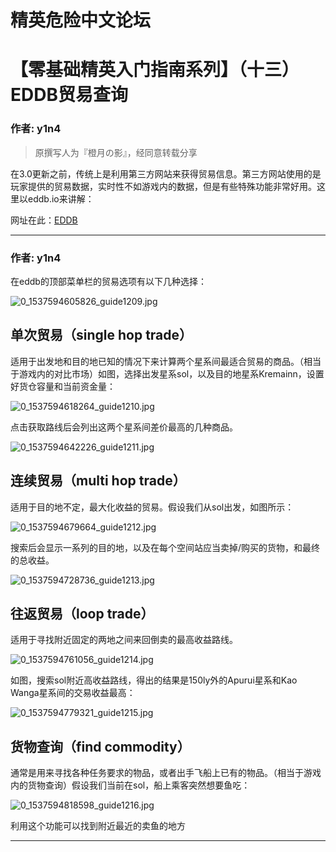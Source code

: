 




精英危险中文论坛
=========







 




# 【零基础精英入门指南系列】（十三）EDDB贸易查询





### 作者: y1n4




> 原撰写人为『橙月の影』，经同意转载分享
> 
> 


在3.0更新之前，传统上是利用第三方网站来获得贸易信息。第三方网站使用的是玩家提供的贸易数据，实时性不如游戏内的数据，但是有些特殊功能非常好用。这里以eddb.io来讲解：


网址在此：[EDDB](https://eddb.io/)






---



### 作者: y1n4



在eddb的顶部菜单栏的贸易选项有以下几种选择：   
  

![0_1537594605826_guide1209.jpg](https://cdn.elitedanger.cn/Fo3Ek6IO2SCYr_5Ft-zcYWy8EM-_)


单次贸易（single hop trade）
----------------------


适用于出发地和目的地已知的情况下来计算两个星系间最适合贸易的商品。（相当于游戏内的对比市场）如图，选择出发星系sol，以及目的地星系Kremainn，设置好货仓容量和当前资金量：   
  

![0_1537594618264_guide1210.jpg](https://cdn.elitedanger.cn/Fke9Xlzj3hRm23LiOURDWkL1ycZH)


点击获取路线后会列出这两个星系间差价最高的几种商品。   
  

![0_1537594642226_guide1211.jpg](https://cdn.elitedanger.cn/FrS1HRMOkF6Gc6G5UMmoW8Gt7yEy)


连续贸易（multi hop trade）
---------------------


适用于目的地不定，最大化收益的贸易。假设我们从sol出发，如图所示：   
  

![0_1537594679664_guide1212.jpg](https://cdn.elitedanger.cn/FglyurMH54MEXkedN2uAyPDHjeTE)


搜索后会显示一系列的目的地，以及在每个空间站应当卖掉/购买的货物，和最终的总收益。   
  

![0_1537594728736_guide1213.jpg](https://cdn.elitedanger.cn/Fnsi9eah5V13vz-iDorUBEwDriKq)


往返贸易（loop trade）
----------------


适用于寻找附近固定的两地之间来回倒卖的最高收益路线。   
  

![0_1537594761056_guide1214.jpg](https://cdn.elitedanger.cn/FmjgpHlM-zb2wuEaq_vRhsH4UdXP)


如图，搜索sol附近高收益路线，得出的结果是150ly外的Apurui星系和Kao Wanga星系间的交易收益最高：   
  

![0_1537594779321_guide1215.jpg](https://cdn.elitedanger.cn/FilPIffjfshYyCiALEWp6fpfsomK)


货物查询（find commodity）
--------------------


通常是用来寻找各种任务要求的物品，或者出手飞船上已有的物品。（相当于游戏内的货物查询）假设我们当前在sol，船上乘客突然想要鱼吃：   
  

![0_1537594818598_guide1216.jpg](https://cdn.elitedanger.cn/Fg5BE8l7tl6_0UXS5L4SnGTz965Y)


利用这个功能可以找到附近最近的卖鱼的地方






---










